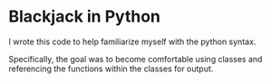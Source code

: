 # Blackjack in Python

I wrote this code to help familiarize myself with the python syntax. 

Specifically, the goal was to become comfortable using classes and referencing the functions within the classes for output. 

